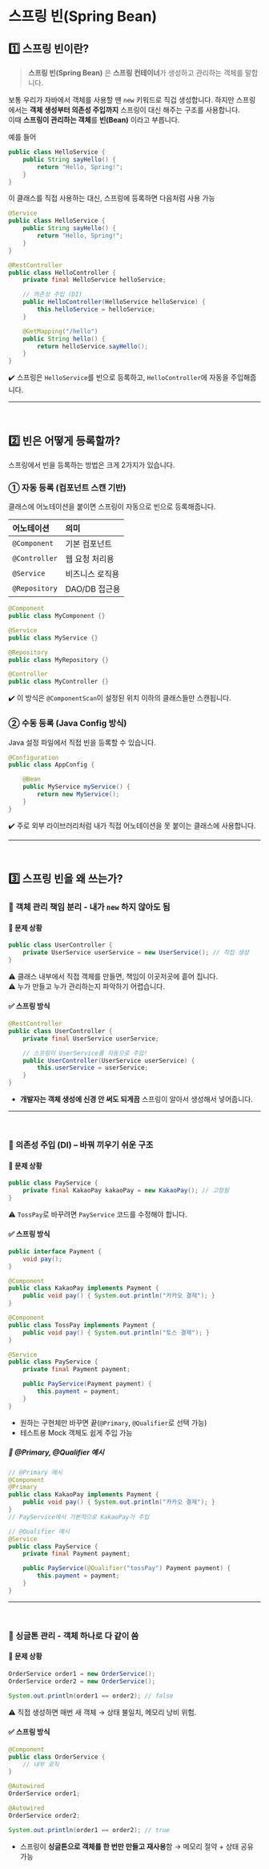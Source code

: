 # 스프링 빈(Spring Bean)

## 1️⃣ 스프링 빈이란?
> **스프링 빈(Spring Bean)** 은 **스프링 컨테이너**가 생성하고 관리하는 객체를 말합니다.

보통 우리가 자바에서 객체를 사용할 땐 `new` 키워드로 직겁 생성합니다. 하지만 스프링에서는 **객체 생성부터 의존성 주입까지** 스프링이 대신 해주는 구조를 사용합니다.  
이때 **스프링이 관리하는 객체**를 **빈(Bean)** 이라고 부릅니다.

예를 들어
```java
public class HelloService {
	public String sayHello() {
		return "Hello, Spring!";
	}
}
```
이 클래스를 직접 사용하는 대신, 스프링에 등록하면 다음처럼 사용 가능
```java
@Service
public class HelloService {
    public String sayHello() {
        return "Hello, Spring!";
    }
}

@RestController
public class HelloController {
    private final HelloService helloService;

    // 의존성 주입 (DI)
    public HelloController(HelloService helloService) {
        this.helloService = helloService;
    }

    @GetMapping("/hello")
    public String hello() {
        return helloService.sayHello();
    }
}
```
✔️ 스프링은 `HelloService`를 빈으로 등록하고, `HelloController`에 자동을 주입해줍니다.

---
<br>

## 2️⃣ 빈은 어떻게 등록할까?
스프링에서 빈을 등록하는 방법은 크게 2가지가 있습니다.

### ① 자동 등록 (컴포넌트 스캔 기반)
클래스에 어노테이션을 붙이면 스프링이 자동으로 빈으로 등록해줍니다.

|어노테이션|의미|
|:---|:---|
|`@Component`|기본 컴포넌트|
|`@Controller`|웹 요청 처리용|
|`@Service`|비즈니스 로직용|
|`@Repository`|DAO/DB 접근용|

```java
@Component
public class MyComponent {}

@Service
public class MyService {}

@Repository
public class MyRepository {}

@Controller
public class MyController {}
```
✔️ 이 방식은 `@ComponentScan`이 설정된 위치 이하의 클래스들만 스캔됩니다.

### ② 수동 등록 (Java Config 방식)
Java 설정 파일에서 직접 빈을 등록할 수 있습니다.

```java
@Configuration
public class AppConfig {

    @Bean
    public MyService myService() {
        return new MyService();
    }
}
```
✔️ 주로 외부 라이브러리처럼 내가 직접 어노테이션을 못 붙이는 클래스에 사용합니다.

---
<br>

## 3️⃣ 스프링 빈을 왜 쓰는가?
### 🔹 객체 관리 책임 분리 - 내가 `new` 하지 않아도 됨
#### 💬 문제 상황
```java
public class UserController {
    private UserService userService = new UserService(); // 직접 생성
}
```
⚠️ 클래스 내부에서 직접 객체를 만들면, 책임이 이곳저곳에 흩어 집니다.  
⚠️ 누가 만들고 누가 관리하는지 파악하기 어렵습니다.

#### ✅ 스프링 방식
```java
@RestController
public class UserController {
    private final UserService userService;

    // 스프링이 UserService를 자동으로 주입!
    public UserController(UserService userService) {
        this.userService = userService;
    }
}
```
- **개발자는 객체 생성에 신경 안 써도 되게끔** 스프링이 알아서 생성해서 넣어줍니다.

---
<br>

### 🔹 의존성 주입 (DI) – 바꿔 끼우기 쉬운 구조
#### 💬 문제 상황
```java
public class PayService {
    private final KakaoPay kakaoPay = new KakaoPay(); // 고정됨
}
```
⚠️ `TossPay`로 바꾸려면 `PayService` 코드를 수정해야 합니다.

#### ✅ 스프링 방식
```java
public interface Payment {
    void pay();
}

@Component
public class KakaoPay implements Payment {
    public void pay() { System.out.println("카카오 결제"); }
}

@Component
public class TossPay implements Payment {
    public void pay() { System.out.println("토스 결제"); }
}

@Service
public class PayService {
    private final Payment payment;

    public PayService(Payment payment) {
        this.payment = payment;
    }
}
```
- 원하는 구현체만 바꾸면 끝(`@Primary`, `@Qualifier`로 선택 가능)
- 테스트용 Mock 객체도 쉽게 주입 가능

##### 🧐 @Primary, @Qualifier 예시
```java
// @Primary 예시
@Component
@Primary
public class KakaoPay implements Payment {
    public void pay() { System.out.println("카카오 결제"); }
}
// PayService에서 기본적으로 KakaoPay가 주입
```
```java
// @Qualifier 예시
@Service
public class PayService {
    private final Payment payment;

    public PayService(@Qualifier("tossPay") Payment payment) {
        this.payment = payment;
    }
}
```


---
<br>

### 🔹 싱글톤 관리 - 객체 하나로 다 같이 씀
#### 💬 문제 상황
```java
OrderService order1 = new OrderService();
OrderService order2 = new OrderService();

System.out.println(order1 == order2); // false
```
⚠️ 직접 생성하면 매번 새 객체 → 상태 불일치, 메모리 낭비 위험.

#### ✅ 스프링 방식
```java
@Component
public class OrderService {
    // 내부 로직
}
```
```java
@Autowired
OrderService order1;

@Autowired
OrderService order2;

System.out.println(order1 == order2); // true
```
- 스프링이 **싱글톤으로 객체를 한 번만 만들고 재사용**함 → 메모리 절약 + 상태 공유 가능


